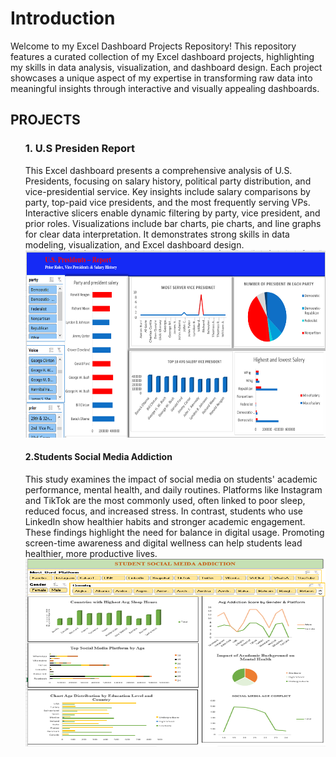 <h1>Introduction</h1>
<p1>Welcome to my Excel Dashboard Projects Repository!
This repository features a curated collection of my Excel dashboard projects, highlighting my skills in data analysis, visualization, and dashboard design. Each project showcases a unique aspect of my expertise in transforming raw data into meaningful insights through interactive and visually appealing dashboards.</p1>

<h2>PROJECTS</h2>
<div class="project">
<ol>
  
  <h3>1. U.S Presiden Report</h3>
  <p2>This Excel dashboard presents a comprehensive analysis of U.S. Presidents, focusing on salary history, political party distribution, and vice-presidential service.
Key insights include salary comparisons by party, top-paid vice presidents, and the most frequently serving VPs.
Interactive slicers enable dynamic filtering by party, vice president, and prior roles.
Visualizations include bar charts, pie charts, and line graphs for clear data interpretation.
It demonstrates strong skills in data modeling, visualization, and Excel dashboard design.</p2>
<img src="Us president report.PNG"width="600", Height="300",style="margin-top: 100px;">
 <h4>2.Students Social Media Addiction</h4>
 <p3>This study examines the impact of social media on students' academic performance, mental health, and daily routines. Platforms like Instagram and TikTok are the most commonly used, often linked to poor sleep, reduced focus, and increased stress. In contrast, students who use LinkedIn show healthier habits and stronger academic engagement. These findings highlight the need for balance in digital usage. Promoting screen-time awareness and digital wellness can help students lead healthier, more productive lives.</p3>
<img src="Student Social Media Addiction.PNG"width="600", Height="300",style="margin-top: 100px;">

